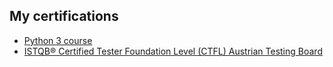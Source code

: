 ## My certifications

- [Python 3 course](https://github.com/thewaspcat/certificates/blob/main/python3_certificate.pdf)
- [ISTQB® Certified Tester Foundation Level (CTFL) Austrian Testing Board](https://github.com/thewaspcat/certificates/blob/main/Certificate_104426_CTFL2018-AT_Czarnecka_01_01_3000.pdf)
